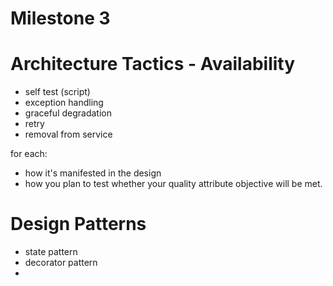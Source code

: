 # Milestone 3

# Architecture Tactics - Availability

- self test (script)
- exception handling
- graceful degradation
- retry
- removal from service

for each:
  - how it's manifested in the design
  - how you plan to test whether your quality attribute objective will be met. 

# Design Patterns

- state pattern
- decorator pattern
- 
